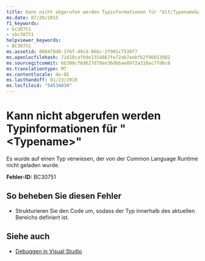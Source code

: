 ```yaml
---
title: Kann nicht abgerufen werden Typinformationen für "&lt;Typename&gt;"
ms.date: 07/20/2015
f1_keywords:
- bc30751
- vbc30751
helpviewer_keywords:
- BC30751
ms.assetid: 000478d8-376f-49cd-86bc-2f901c7530f7
ms.openlocfilehash: 71d10cafb9e1354867fe72ab7eebf62f96b53982
ms.sourcegitcommit: 6b308cf6d627d78ee36dbbae8972a310ac7fd6c8
ms.translationtype: MT
ms.contentlocale: de-DE
ms.lasthandoff: 01/23/2019
ms.locfileid: "54534030"
---
```

# <a name="unable-to-get-type-information-for-lttypenamegt"></a>Kann nicht abgerufen werden Typinformationen für "&lt;Typename&gt;"
Es wurde auf einen Typ verwiesen, der von der Common Language Runtime nicht geladen wurde.  
  
 **Fehler-ID:** BC30751  
  
## <a name="to-correct-this-error"></a>So beheben Sie diesen Fehler  
  
-   Strukturieren Sie den Code um, sodass der Typ innerhalb des aktuellen Bereichs definiert ist.  
  
## <a name="see-also"></a>Siehe auch
- [Debuggen in Visual Studio](/visualstudio/debugger/debugging-in-visual-studio)
